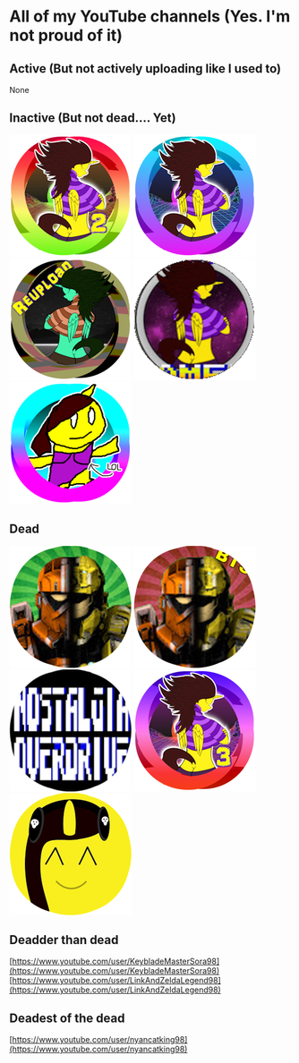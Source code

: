 # All of my YouTube channels (Yes. I'm not proud of it)

## Active (But not actively uploading like I used to)

None

## Inactive (But not dead.... Yet)

[![pika2](/assets/img/@pikakid98-alt.png)](https://youtube.com/@pikakid98-alt)
[![pika](/assets/img/@pikakid98.png)](https://youtube.com/@pikakid98)
[![pikaa](/assets/img/@pikakid98-archive.png)](https://youtube.com/@pikakid98-archive)
[![pg](/assets/img/@pikakid98games.png)](https://youtube.com/@pikakid98games)
[![pikash](/assets/img/@pikakid98-shorts.png)](https://youtube.com/@pikakid98-shorts)

## Dead

[![bfts](/assets/img/bfts.png)](https://youtube.com/@battlefortheserver586)
[![bts](/assets/img/bts.png)](https://youtube.com/@behindtheserver5654)
[![no](/assets/img/no.png)](https://www.youtube.com/@nostalgiaoverdrive7785)
[![pika3](/assets/img/@pikakid98-streams.png)](https://youtube.com/@pikakid98-streams)
[![pikamus](/assets/img/@pikakid98-music.png)](https://youtube.com/@pikakid98-music)

## Deadder than dead
[https://www.youtube.com/user/KeybladeMasterSora98](https://www.youtube.com/user/KeybladeMasterSora98)
\
[https://www.youtube.com/user/LinkAndZeldaLegend98](https://www.youtube.com/user/LinkAndZeldaLegend98)

## Deadest of the dead
[https://www.youtube.com/user/nyancatking98](https://www.youtube.com/user/nyancatking98)
